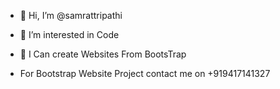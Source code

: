 - 👋 Hi, I’m @samrattripathi
- 👀 I’m interested in Code

- 💞️ I Can create Websites From BootsTrap
- For Bootstrap Website Project contact me on +919417141327


